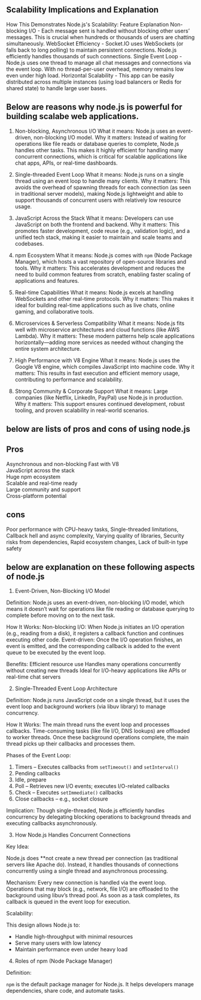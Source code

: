 ## Scalability Implications and Explanation

How This Demonstrates Node.js's Scalability:
Feature	Explanation
Non-blocking I/O - Each message sent is handled without blocking other users’ messages. This is crucial when hundreds or thousands of users are chatting simultaneously.
WebSocket Efficiency - Socket.IO uses WebSockets (or falls back to long polling) to maintain persistent connections. Node.js efficiently handles thousands of such connections.
Single Event Loop -	Node.js uses one thread to manage all chat messages and connections via the event loop. With no thread-per-user overhead, memory remains low even under high load.
Horizontal Scalability - This app can be easily distributed across multiple instances (using load balancers or Redis for shared state) to handle large user bases.



## Below are reasons why node.js is powerful for building scalabe web applications.

1. Non-blocking, Asynchronous I/O
What it means: Node.js uses an event-driven, non-blocking I/O model.
Why it matters: Instead of waiting for operations like file reads or database queries to complete, Node.js handles other tasks. This makes it highly efficient for handling many concurrent connections, which is critical for scalable applications like chat apps, APIs, or real-time dashboards.


2. Single-threaded Event Loop
What it means: Node.js runs on a single thread using an event loop to handle many clients.
Why it matters: This avoids the overhead of spawning threads for each connection (as seen in traditional server models), making Node.js lightweight and able to support thousands of concurrent users with relatively low resource usage.


3. JavaScript Across the Stack
What it means: Developers can use JavaScript on both the frontend and backend.
Why it matters: This promotes faster development, code reuse (e.g., validation logic), and a unified tech stack, making it easier to maintain and scale teams and codebases.


4. npm Ecosystem
What it means: Node.js comes with `npm` (Node Package Manager), which hosts a vast repository of open-source libraries and tools.
Why it matters: This accelerates development and reduces the need to build common features from scratch, enabling faster scaling of applications and features.


5. Real-time Capabilities
What it means: Node.js excels at handling WebSockets and other real-time protocols.
Why it matters: This makes it ideal for building real-time applications such as live chats, online gaming, and collaborative tools.

6. Microservices & Serverless Compatibility
What it means: Node.js fits well with microservice architectures and cloud functions (like AWS Lambda).
Why it matters: These modern patterns help scale applications horizontally—adding more services as needed without changing the entire system architecture.

7. High Performance with V8 Engine
What it means: Node.js uses the Google V8 engine, which compiles JavaScript into machine code.
Why it matters: This results in fast execution and efficient memory usage, contributing to performance and scalability.

8. Strong Community & Corporate Support
What it means: Large companies (like Netflix, LinkedIn, PayPal) use Node.js in production.
Why it matters: This support ensures continued development, robust tooling, and proven scalability in real-world scenarios.


## below are lists of pros and cons of using node.js


## Pros
Asynchronous and non-blocking 
Fast with V8                
JavaScript across the stack  
Huge npm ecosystem          
Scalable and real-time ready  
Large community and support   
Cross-platform potential      

## cons
Poor performance with CPU-heavy tasks,
Single-threaded limitations,
Callback hell and async complexity,
Varying quality of libraries,
Security risks from dependencies,
Rapid ecosystem changes,
Lack of built-in type safety

## below are explanation on these following aspects of node.js

1. Event-Driven, Non-Blocking I/O Model

Definition:
Node.js uses an event-driven, non-blocking I/O model, which means it doesn’t wait for operations like file reading or database querying to complete before moving on to the next task.

How It Works:
Non-blocking I/O: When Node.js initiates an I/O operation (e.g., reading from a disk), it registers a callback function and continues executing other code.
Event-driven: Once the I/O operation finishes, an event is emitted, and the corresponding callback is added to the event queue to be executed by the event loop.

Benefits:
Efficient resource use
Handles many operations concurrently without creating new threads
Ideal for I/O-heavy applications like APIs or real-time chat servers


2. Single-Threaded Event Loop Architecture

Definition:
Node.js runs JavaScript code on a single thread, but it uses the event loop and background workers (via libuv library) to manage concurrency.

How It Works:
The main thread runs the event loop and processes callbacks.
Time-consuming tasks (like file I/O, DNS lookups) are offloaded to worker threads.
Once these background operations complete, the main thread picks up their callbacks and processes them.

Phases of the Event Loop:

1. Timers – Executes callbacks from `setTimeout()` and `setInterval()`
2. Pending callbacks
3. Idle, prepare
4. Poll – Retrieves new I/O events; executes I/O-related callbacks
5. Check – Executes `setImmediate()` callbacks
6. Close callbacks – e.g., socket closure

Implication:
Though single-threaded, Node.js efficiently handles concurrency by delegating blocking operations to background threads and executing callbacks asynchronously.

3. How Node.js Handles Concurrent Connections

Key Idea:

Node.js does **not create a new thread per connection (as traditional servers like Apache do). Instead, it handles thousands of connections concurrently using a single thread and asynchronous processing.

Mechanism:
Every new connection is handled via the event loop.
Operations that may block (e.g., network, file I/O) are offloaded to the background using libuv’s thread pool.
As soon as a task completes, its callback is queued in the event loop for execution.

Scalability:

This design allows Node.js to:

* Handle high-throughput with minimal resources
* Serve many users with low latency
* Maintain performance even under heavy load

4. Roles of npm (Node Package Manager)

Definition:

`npm` is the default package manager for Node.js. It helps developers manage dependencies, share code, and automate tasks.

